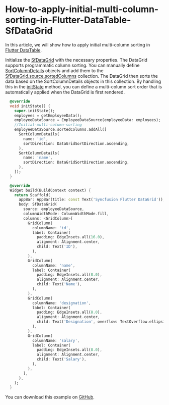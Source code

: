 # How-to-apply-initial-multi-column-sorting-in-Flutter-DataTable-SfDataGrid

In this article, we will show how to apply initial multi-column sorting in [Flutter DataTable](https://www.syncfusion.com/flutter-widgets/flutter-datagrid).

Initialize the [SfDataGrid](https://pub.dev/documentation/syncfusion_flutter_datagrid/latest/datagrid/SfDataGrid-class.html) with the necessary properties. The DataGrid supports programmatic column sorting. You can manually define [SortColumnDetails](https://pub.dev/documentation/syncfusion_flutter_datagrid/latest/datagrid/SortColumnDetails-class.html) objects and add them to the [SfDataGrid.source.sortedColumns](https://pub.dev/documentation/syncfusion_flutter_datagrid/latest/datagrid/DataGridSource/sortedColumns.html) collection. The DataGrid then sorts the data based on the SortColumnDetails objects in this collection. By handling this in the [initState](https://api.flutter.dev/flutter/widgets/State/initState.html) method, you can define a multi-column sort order that is automatically applied when the DataGrid is first rendered.

```dart
  @override
  void initState() {
    super.initState();
    employees = getEmployeeData();
    employeeDataSource = EmployeeDataSource(employeeData: employees);
    //Initial-multi-column-sorting
    employeeDataSource.sortedColumns.addAll([
      SortColumnDetails(
        name: 'id',
        sortDirection: DataGridSortDirection.ascending,
      ),
      SortColumnDetails(
        name: 'name',
        sortDirection: DataGridSortDirection.ascending,
      ),
    ]);
  }

  @override
  Widget build(BuildContext context) {
    return Scaffold(
      appBar: AppBar(title: const Text('Syncfusion Flutter DataGrid')),
      body: SfDataGrid(
        source: employeeDataSource,
        columnWidthMode: ColumnWidthMode.fill,
        columns: <GridColumn>[
          GridColumn(
            columnName: 'id',
            label: Container(
              padding: EdgeInsets.all(16.0),
              alignment: Alignment.center,
              child: Text('ID'),
            ),
          ),
          GridColumn(
            columnName: 'name',
            label: Container(
              padding: EdgeInsets.all(8.0),
              alignment: Alignment.center,
              child: Text('Name'),
            ),
          ),
          GridColumn(
            columnName: 'designation',
            label: Container(
              padding: EdgeInsets.all(8.0),
              alignment: Alignment.center,
              child: Text('Designation', overflow: TextOverflow.ellipsis),
            ),
          ),
          GridColumn(
            columnName: 'salary',
            label: Container(
              padding: EdgeInsets.all(8.0),
              alignment: Alignment.center,
              child: Text('Salary'),
            ),
          ),
        ],
      ),
    );
  }
```
You can download this example on [GitHub](https://github.com/SyncfusionExamples/How-to-apply-initial-multi-column-sorting-in-Flutter-DataTable-SfDataGrid.git).